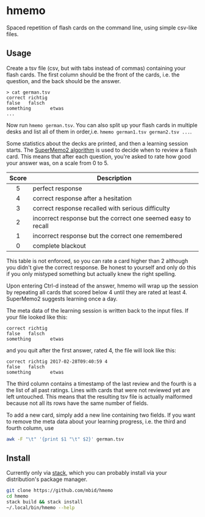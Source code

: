 # hmemo

Spaced repetition of flash cards on the command line, using simple csv-like files.

## Usage

Create a tsv file (csv, but with tabs instead of commas) containing your flash cards.
The first column should be the front of the cards, i.e. the question, and the back should be the answer.
```
> cat german.tsv
correct richtig
false   falsch
something       etwas
...
```

Now run `hmemo german.tsv`.
You can also split up your flash cards in multiple desks and list all of them in order,i.e.  `hmemo german1.tsv german2.tsv ...`.

Some statistics about the decks are printed, and then a learning session starts.
The [SuperMemo2 algorithm](https://www.supermemo.com/english/ol/sm2.htm) is used to decide when to review a flash card.
This means that after each question, you're asked to rate how good your answer was, on a scale from 0 to 5.

| Score | Description |
| :---: | --- |
| 5 | perfect response |
| 4 | correct response after a hesitation |
| 3 | correct response recalled with serious difficulty |
| 2 | incorrect response but the correct one seemed easy to recall |
| 1 | incorrect response but the correct one remembered |
| 0 | complete blackout |

This table is not enforced, so you can rate a card higher than 2 although you didn't give the correct response.
Be honest to yourself and only do this if you only mistyped something but actually knew the right spelling.

Upon entering Ctrl-d instead of the answer, hmemo will wrap up the session by repeating all cards that scored below 4 until they are rated at least 4.
SuperMemo2 suggests learning once a day.



The meta data of the learning session is written back to the input files.
If your file looked like this:
```
correct richtig
false   falsch
something       etwas
```
and you quit after the first answer, rated 4, the file will look like this:
```
correct richtig 2017-02-28T09:40:59	4
false   falsch
something       etwas
```
The third column contains a timestamp of the last review and the fourth is a the list of all past ratings.
Lines with cards that were not reviewed yet are left untouched.
This means that the resulting tsv file is actually malformed because not all its rows have the same number of fields.

To add a new card, simply add a new line containing two fields.
If you want to remove the meta data about your learning progress, i.e. the third and fourth column, use
```bash
awk -F "\t" '{print $1 "\t" $2}' german.tsv
```

## Install

Currently only via [stack](https://docs.haskellstack.org/en/stable/README/), which you can probably install via your distribution's package manager.

```bash
git clone https://github.com/mbid/hmemo
cd hmemo
stack build && stack install
~/.local/bin/hmemo --help
```

